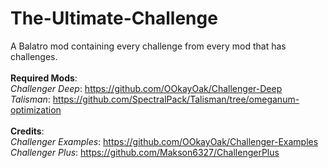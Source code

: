 # The-Ultimate-Challenge
A Balatro mod containing every challenge from every mod that has challenges. <br>
<br>
**Required Mods**: <br>
_Challenger Deep_: https://github.com/OOkayOak/Challenger-Deep <br>
_Talisman_: https://github.com/SpectralPack/Talisman/tree/omeganum-optimization <br>
<br>
**Credits**: <br>
_Challenger Examples_: https://github.com/OOkayOak/Challenger-Examples
_Challenger Plus_: https://github.com/Makson6327/ChallengerPlus

